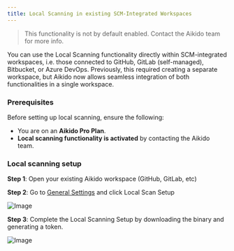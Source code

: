 ```yaml
---
title: Local Scanning in existing SCM-Integrated Workspaces
---
```



> This functionality is not by default enabled. Contact the Aikido team for more info.

You can use the Local Scanning functionality directly within SCM-integrated workspaces, i.e. those connected to GitHub, GitLab (self-managed), Bitbucket, or Azure DevOps. Previously, this required creating a separate workspace, but Aikido now allows seamless integration of both functionalities in a single workspace.

### Prerequisites

Before setting up local scanning, ensure the following:

- You are on an **Aikido Pro Plan**.
- **Local scanning functionality is activated** by contacting the Aikido team.

### Local scanning setup

**Step 1**: Open your existing Aikido workspace (GitHub, GitLab, etc)

**Step 2**: Go to [General Settings](https://app.aikido.dev/settings/account) and click Local Scan Setup

![Image](https://ucarecdn.com/d8070189-404c-42ce-86c1-1b87453e57db/)

**Step 3**: Complete the Local Scanning Setup by downloading the binary and generating a token.

![Image](https://ucarecdn.com/f8413022-dadc-448b-882b-d8860aee17c3/)
